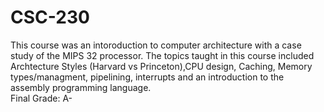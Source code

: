 # CSC-230
This course was an intoroduction to computer architecture with a case study of the MIPS 32 processor. The topics taught in this course included Archtecture Styles (Harvard vs Princeton),CPU design, Caching, Memory types/managment, pipelining, interrupts and an introduction to the assembly programming language.  
Final Grade: A-
